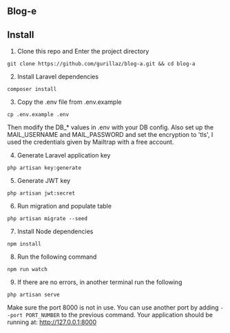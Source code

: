 ## Blog-e

## Install

1. Clone this repo and Enter the project directory
```
git clone https://github.com/gurillaz/blog-a.git && cd blog-a
```

2. Install Laravel dependencies
```
composer install
```

3. Copy the .env file from .env.example
```
cp .env.example .env
```
Then modify the DB_* values in .env with your DB config. Also set up the MAIL_USERNAME and MAIL_PASSWORD and set the encryption to 'tls', I used the credentials given by Mailtrap with a free account.

4. Generate Laravel application key
```
php artisan key:generate
```

5. Generate JWT key
```
php artisan jwt:secret
```

6. Run migration and populate table
```
php artisan migrate --seed
```

7. Install Node dependencies
```
npm install
```

8. Run the following command
```
npm run watch
```

9. If there are no errors, in another terminal run the following
```
php artisan serve
```
Make sure the port 8000 is not in use. You can use another port by adding
```--port PORT_NUMBER``` to the previous command.
Your application should be running at: http://127.0.0.1:8000
